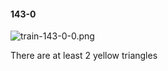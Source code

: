 #### 143-0
![train-143-0-0.png](https://github.com/lil-lab/nlvr/raw/master/nlvr/train/images/25/train-143-0-0.png "train-143-0-0.png")

There are at least 2 yellow triangles